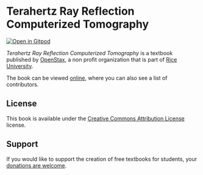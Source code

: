 # Terahertz Ray Reflection Computerized Tomography

[![Open in Gitpod](https://gitpod.io/button/open-in-gitpod.svg)](https://gitpod.io/from-referrer/)

_Terahertz Ray Reflection Computerized Tomography_ is a textbook published by [OpenStax](https://openstax.org/), a non profit organization that is part of [Rice University](https://www.rice.edu/).

The book can be viewed [online](https://github.com/cnx-user-books/cnxbook-terahertz-ray-reflection-computerized-tomography/releases/latest), where you can also see a list of contributors.

## License
This book is available under the [Creative Commons Attribution License](./LICENSE) license.

## Support
If you would like to support the creation of free textbooks for students, your [donations are welcome](https://riceconnect.rice.edu/donation/support-openstax-banner).
